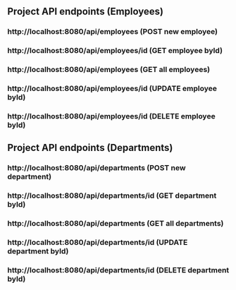 ## Project API endpoints (Employees)
### http://localhost:8080/api/employees        (POST new employee)
### http://localhost:8080/api/employees/id   (GET employee byId)
### http://localhost:8080/api/employees    (GET all employees)
### http://localhost:8080/api/employees/id   (UPDATE employee byId)
### http://localhost:8080/api/employees/id   (DELETE employee byId)

## Project API endpoints (Departments)
### http://localhost:8080/api/departments      (POST new department)
### http://localhost:8080/api/departments/id    (GET department byId)
### http://localhost:8080/api/departments      (GET all departments)
### http://localhost:8080/api/departments/id   (UPDATE department byId)
### http://localhost:8080/api/departments/id   (DELETE department byId)
